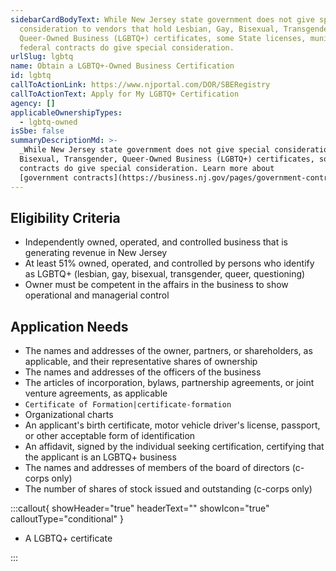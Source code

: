 ```yaml
---
sidebarCardBodyText: While New Jersey state government does not give special
  consideration to vendors that hold Lesbian, Gay, Bisexual, Transgender,
  Queer-Owned Business (LGBTQ+) certificates, some State licenses, municipal or
  federal contracts do give special consideration.
urlSlug: lgbtq
name: Obtain a LGBTQ+-Owned Business Certification
id: lgbtq
callToActionLink: https://www.njportal.com/DOR/SBERegistry
callToActionText: Apply for My LGBTQ+ Certification
agency: []
applicableOwnershipTypes:
  - lgbtq-owned
isSbe: false
summaryDescriptionMd: >-
  _While New Jersey state government does not give special consideration to vendors that hold_ Lesbian, Gay,
  Bisexual, Transgender, Queer-Owned Business (LGBTQ+) certificates, some State licenses, municipal or federal
  contracts do give special consideration. Learn more about
  [government contracts](https://business.nj.gov/pages/government-contracting).
---
```


## Eligibility Criteria

- Independently owned, operated, and controlled business that is generating revenue in New Jersey
- At least 51% owned, operated, and controlled by persons who identify as LGBTQ+ (lesbian, gay, bisexual, transgender, queer, questioning)
- Owner must be competent in the affairs in the business to show operational and managerial control

## Application Needs

- The names and addresses of the owner, partners, or shareholders, as applicable, and their representative shares of ownership
- The names and addresses of the officers of the business
- The articles of incorporation, bylaws, partnership agreements, or joint venture agreements, as applicable
- `Certificate of Formation|certificate-formation`
- Organizational charts
- An applicant's birth certificate, motor vehicle driver's license, passport, or other acceptable form of identification
- An affidavit, signed by the individual seeking certification, certifying that the applicant is an LGBTQ+ business
- The names and addresses of members of the board of directors (c-corps only)
- The number of shares of stock issued and outstanding (c-corps only)

:::callout{ showHeader="true" headerText="" showIcon="true" calloutType="conditional" }

- A LGBTQ+ certificate

:::

